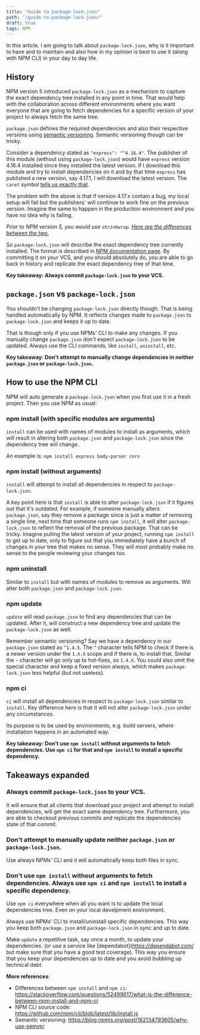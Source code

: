 ```yaml
---
title: "Guide to package-lock.json"
path: "/guide-to-package-lock-json/"
draft: true
tags: NPM
---
```


In this article, I am going to talk about `package-lock.json`, why is it important to have and to maintain and also how in my opinion is best to use it (along with NPM CLI) in your day to day life.

## History
NPM version 5 introduced `package-lock.json` as a mechanism to capture the exact dependency tree installed in any point in time. That would help with the collaboration across different environments where you want everyone that are going to fetch dependencies for a specific version of your project to always fetch the same tree.

`package.json` defines the required dependencies and also their respective versions using [semantic versioning](https://semver.org/). Semantic versioning though can be tricky.

Consider a dependency stated as `"express": "^4.16.4"`. The publisher of this module (without using `package-lock.json`) would have `express` version 4.16.4 installed since they installed the latest version. If I download this module and try to install dependencies on it and by that time `express` has published a new version, say 4.17.1, I will download the latest version. The `caret` symbol [tells us exactly that](https://stackoverflow.com/a/22345808/1955940).

The problem with the above is that if version 4.17.x contain a bug, my local setup will fail but the publishers' will continue to work fine on the previous version. Imagine the same to happen in the production environment and you have no idea why is failing.

*Prior to NPM version 5, you would use `shrinkwrap`. [Here are the differences between the two.](https://github.com/npm/cli/blob/latest/doc/spec/package-lock.md)*

So `package-lock.json` will describe the exact dependency tree currently installed. The format is described in [NPM documentation page](https://docs.npmjs.com/files/package-lock.json#dependencies-1). By committing it on your VCS, and you should absolutely do, you are able to go back in history and replicate the exact dependency tree of that time.

**Key takeaway: Always commit `package-lock.json` to your VCS.**

## `package.json` vs `package-lock.json`
You shouldn't be changing `package-lock.json` directly though. That is being handled automatically by NPM. It reflects changes made to `package.json` to `package-lock.json` and keeps it up to date.

That is though only if you use NPMs' CLI to make any changes. If you manually change `package.json` don't expect `package-lock.json` to be updated. Always use the CLI commands, like `install`, `uninstall`, etc.

**Key takeaway: Don't attempt to manually change dependencies in neither `package.json` or `package-lock.json`.**

## How to use the NPM CLI
NPM will auto generate a `package-lock.json` when you first use it in a fresh project. Then you use NPM as usual:

### npm install (with specific modules are arguments)
`install` can be used with names of modules to install as arguments, which will result in altering both `package.json` and `package-lock.json` since the dependency tree will change.

An example is: `npm install express body-parser cors`

### npm install (without arguments)
`install` will attempt to install all dependencies in respect to `package-lock.json`.

A key point here is that `install` is able to alter `package-lock.json` if it figures out that it's outdated. For example, if someone manually alters `package.json`, say they remove a package since is just a matter of removing a single line, next time that someone runs `npm install`, it will alter `package-lock.json` to reflect the removal of the previous package. That can be tricky. Imagine pulling the latest version of your project, running `npm install` to get up to date, only to figure out that you immediately have a bunch of changes in your tree that makes no sense. They will most probably make no sense to the people reviewing your changes too.

### npm uninstall
Similar to `install` but with names of modules to remove as arguments. Will alter both `package.json` and `package-lock.json`.

### npm update
`update` will read `package.json` to find any dependencies that can be updated. After it, will construct a new dependency tree and update the `package-lock.json` as well.

Remember semantic versioning? Say we have a dependency in our `package.json` stated as `^1.4.5`. The `^` character tells NPM to check if there is a newer version under the `1.X.X` scope and if there is, to install that. Similar the `~` character will go only up to hot-fixes, so `1.4.X`. You could also omit the special character and keep a fixed version always, which makes `package-lock.json` less helpful (but not useless).

### npm ci
`ci` will install all dependencies in respect to `package-lock.json` similar to `install`. Key difference here is that it will not alter `package-lock.json` under any circumstances.

Its purpose is to be used by environments, e.g. build servers, where installation happens in an automated way.

**Key takeaway: Don't use `npm install` without arguments to fetch dependencies. Use `npm ci` for that and `npm install` to install a specific dependency.**

## Takeaways expanded

### Always commit `package-lock.json` to your VCS.
It will ensure that all clients that download your project and attempt to install dependencies, will get the exact same dependency tree. Furthermore, you are able to checkout previous commits and replicate the dependencies state of that commit.

### Don't attempt to manually update neither `package.json` or `package-lock.json`.
Use always NPMs' CLI and it will automatically keep both files in sync.

### Don't use `npm install` without arguments to fetch dependencies. Always use `npm ci` and `npm install` to install a specific dependency.
Use `npm ci` everywhere when all you want is to update the local dependencies tree. Even on your local develpment environment.

Always use NPMs' CLI to install/uninstall specific dependencies. This way you keep both `package.json` and `package-lock.json` in sync and up to date.

Make `update` a repetitive task, say once a month, to update your dependencies. (or use a service like [dependabot](https://dependabot.com/ but make sure that you have a good test coverage). This way you ensure that you keep your dependencies up to date and you avoid bubbling up technical debt.

**More references**:
- Differences between `npm install` and `npm ci`: https://stackoverflow.com/questions/52499617/what-is-the-difference-between-npm-install-and-npm-ci
- NPM CLI source code: https://github.com/npm/cli/blob/latest/lib/install.js
- Semantic versioning: https://blog.npmjs.org/post/162134793605/why-use-semver
